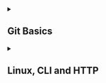 <details>
<summary><h2>Git Basics</h2></summary>
<a target="_blank" href="https://github.com/LuckyDnepr/kottans-frontend/blob/main/Summaries/git_basics.html">Конспект Git Basics</a>
  <details>
  <summary><h3>Мои впечатления О_о</h3></summary>
    <options>
      <ul><h3>Introduction to Git and GitHub & learngitbranching.js.org</h3>
        <ul><h5>Новое для меня...</h5>
          <li>Операции по перемещению веток на определенные коммиты</li>
          <li>Операции копирования коммитов</li>
          <li>Операции слияния коммитов</li>
          <li><strong>Merge</strong> веток более понятен, чем <strong>rebase</strong></li>
          <li>Прохождение на learngitbranching.js.org раздела "Удаленные репозитории" далось нелегко и многие задачи до конца не отложились в памяти, но думаю, что это придет при непосредственном использовании под присмотром ментора</li>
        </ul>     
        <ul><h5>Удивило меня...</h5>
          <li>Методика обращения коммитов (через создание "обратного" коммита</li>
        </ul>
        <ul><h5>Буду использовать...</h5>
          <li>Отмена коммитов</li>
          <li>Операции с ветками</li>
        </ul>
      </ul>
    </options>
  </details>
  <details>
  <summary><h3>Скриншоты прохождения</h3></summary>
      <img src="https://github.com/LuckyDnepr/kottans-frontend/blob/main/Screenshots/Git-basics/Git-basics-shot_01.png" alt="Introduction to Git and GitHub">
      <img src="https://github.com/LuckyDnepr/kottans-frontend/blob/main/Screenshots/Git-basics/Git-basics-shot_02.png" alt="Introduction to Git and GitHub">
      <img src="https://github.com/LuckyDnepr/kottans-frontend/blob/main/Screenshots/Git-basics/learngitbranching.js.org-shot_01.png">
      <img src="https://github.com/LuckyDnepr/kottans-frontend/blob/main/Screenshots/Git-basics/learngitbranching.js.org-shot_02.png">
   </details>        
</details>
<details>
<summary><h2>Linux, CLI and HTTP</h2></summary>
  <details>
  <summary><h3>Мои впечатления О_о</h3></summary>
    <options>
      <ul><h3>Linux, Command Line</h3>
        <ul><h5>Новое для меня... (как постоянного usera Windows...)</h5>
          <li>Операторы lpr, lpq, lprm, finger, df, ps aux</li>
        </ul>
        <ul><h5>Удивило меня...</h5>
          <li>Специфика применения оператора "cat"</li>
        </ul>
        <ul><h5>Буду использовать...</h5>
          <li>Думаю пригодятся почти все команды из курса</li>
        </ul>
      </ul>
      <ul><h3>HTTP</h3>
        <ul><h5>Новое для меня...</h5>
          <li>Некоторые аспекты работы HTTP и HTTPS</li>
          <li>Большой объем информации по заголовкам, запросам и сообщениям. Сложно переварить сразу.
          Думаю при работе станет понятно, что и куда. Схоронил в конспекты :).</li>
        </ul>
        <ul><h5>Удивило меня...</h5>
          <li>Специфическая манера изложения материала (очень техническая). Но при медленном прочтении
          и параллельном пользовании Google - не все так страшно, хотя отсутствие полного владения
          всей терминологией усложняет восприятие.</li>
        </ul>
        <ul><h5>Буду использовать...</h5>
          <li>В той или иной степени пригодится вся информация. Законспектировал.</li>
        </ul>
      </ul>
    </options>
  </details>
  <details>
  <summary><h3>Скриншоты прохождения</h3></summary>
      <img src="https://github.com/LuckyDnepr/kottans-frontend/blob/main/Screenshots/Linux_CLI_and_HTTP/Linux_CLI_and_HTTP-linux01.png" alt="Linux_CLI_and_HTTP">
      <img src="https://github.com/LuckyDnepr/kottans-frontend/blob/main/Screenshots/Linux_CLI_and_HTTP/Linux_CLI_and_HTTP-linux02.png" alt="Linux_CLI_and_HTTP">
      <img src="https://github.com/LuckyDnepr/kottans-frontend/blob/main/Screenshots/Linux_CLI_and_HTTP/Linux_CLI_and_HTTP-linux03.png" alt="Linux_CLI_and_HTTP">
      <img src="https://github.com/LuckyDnepr/kottans-frontend/blob/main/Screenshots/Linux_CLI_and_HTTP/Linux_CLI_and_HTTP-linux04.png" alt="Linux_CLI_and_HTTP">
   </details>        
</details>

